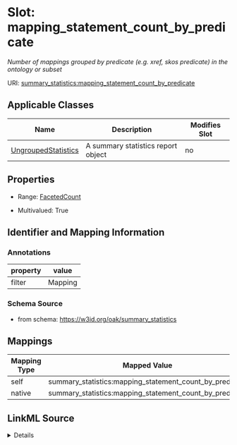 

# Slot: mapping_statement_count_by_predicate


_Number of mappings grouped by predicate (e.g. xref, skos predicate) in the ontology or subset_





URI: [summary_statistics:mapping_statement_count_by_predicate](https://w3id.org/oaklib/summary_statistics.mapping_statement_count_by_predicate)



<!-- no inheritance hierarchy -->





## Applicable Classes

| Name | Description | Modifies Slot |
| --- | --- | --- |
| [UngroupedStatistics](UngroupedStatistics.md) | A summary statistics report object |  no  |







## Properties

* Range: [FacetedCount](FacetedCount.md)

* Multivalued: True





## Identifier and Mapping Information





### Annotations

| property | value |
| --- | --- |
| filter | Mapping || facet | Predicate |



### Schema Source


* from schema: https://w3id.org/oak/summary_statistics




## Mappings

| Mapping Type | Mapped Value |
| ---  | ---  |
| self | summary_statistics:mapping_statement_count_by_predicate |
| native | summary_statistics:mapping_statement_count_by_predicate |




## LinkML Source

<details>
```yaml
name: mapping_statement_count_by_predicate
annotations:
  filter:
    tag: filter
    value: Mapping
  facet:
    tag: facet
    value: Predicate
description: Number of mappings grouped by predicate (e.g. xref, skos predicate) in
  the ontology or subset
from_schema: https://w3id.org/oak/summary_statistics
rank: 1000
alias: mapping_statement_count_by_predicate
owner: UngroupedStatistics
domain_of:
- UngroupedStatistics
slot_group: metadata_statistic_group
range: FacetedCount
multivalued: true
inlined: true

```
</details>